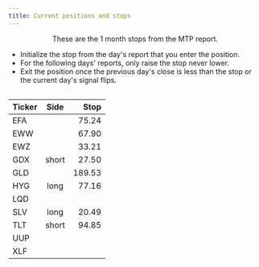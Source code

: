```yaml
---
title: Current positions and stops
---
```

<div
    style="display: flex; flex-direction: row; justify-content: center;">
<div style="max-width: 740px; display: flex; flex-direction: column; align-items: center;">
These are the 1 month stops from the MTP report.

* Initialize the stop from the day's report that you enter the position.
* For the following days' reports, only raise the stop never lower.
* Exit the position once the previous day's close is less than the stop or the current day's signal flips.

|Ticker  | Side  |  Stop |
|:-------|:-----:|------:|
| EFA    |       |  75.24|
| EWW    |       |  67.90|
| EWZ    |       |  33.21|
| GDX    | short |  27.50|
| GLD    |       | 189.53|
| HYG    | long  |  77.16|
| LQD    |       |       |
| SLV    | long  |  20.49|
| TLT    | short |  94.85|
| UUP    |       |       |
| XLF    |       |       |
</div>
</div>